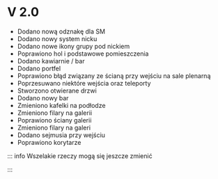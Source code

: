 
# V 2.0

- Dodano nową odznakę dla SM
- Dodano nowy system nicku
- Dodano nowe ikony grupy pod nickiem
- Poprawiono hol i podstawowe pomieszczenia
- Dodano kawiarnie / bar
- Dodano portfel
- Poprawiono błąd związany ze ścianą przy wejściu na sale plenarną
- Poprzesuwano niektóre wejścia oraz teleporty
- Stworzono otwierane drzwi
- Dodano nowy bar
- Zmieniono kafelki na podłodze
- Zmieniono filary na galerii
- Poprawiono ściany galerii
- Zmieniono filary na galeri
- Dodano sejmusia przy wejściu
- Poprawiono korytarze

::: info
Wszelakie rzeczy mogą się jeszcze zmienić

:::
